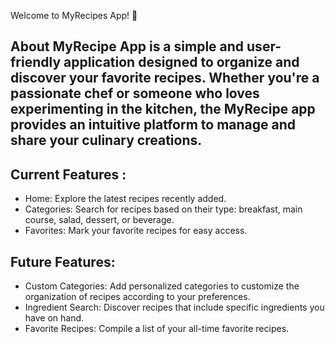 Welcome to MyRecipes App! 🍳

 ## About MyRecipe App is a simple and user-friendly application designed to organize and discover your favorite recipes. Whether you're a passionate chef or someone who loves experimenting in the kitchen, the MyRecipe app provides an intuitive platform to manage and share your culinary creations. 

## Current Features :
- Home: Explore the latest recipes recently added. 
- Categories: Search for recipes based on their type: breakfast, main course, salad, dessert, or beverage. 
- Favorites: Mark your favorite recipes for easy access. 

## Future Features:
 - Custom Categories: Add personalized categories to customize the organization of recipes according to your preferences. 
- Ingredient Search: Discover recipes that include specific ingredients you have on hand.
- Favorite Recipes: Compile a list of your all-time favorite recipes.
